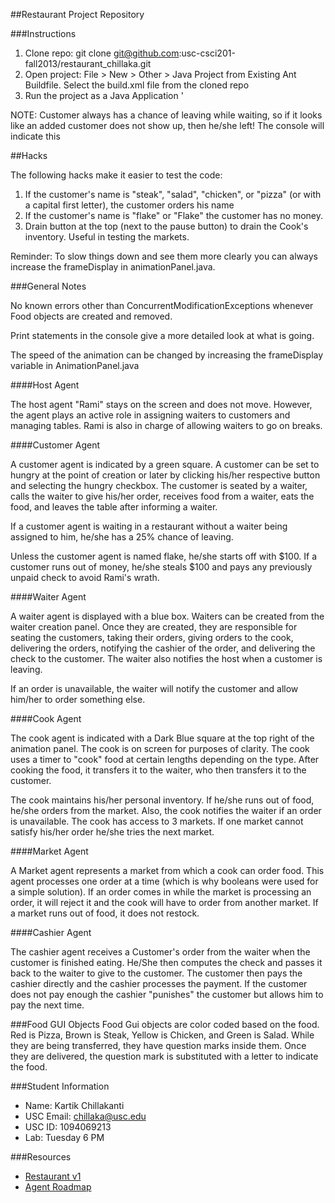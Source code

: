 ##Restaurant Project Repository

###Instructions

1. Clone repo: git clone git@github.com:usc-csci201-fall2013/restaurant_chillaka.git
2. Open project: File > New > Other > Java Project from Existing Ant Buildfile. Select the build.xml file from the cloned repo
3. Run the project as a Java Application '


NOTE: Customer always has a chance of leaving while waiting, so if it looks like an added customer does not show up, then he/she left! The console will indicate this

##Hacks

The following hacks make it easier to test the code:

1. If the customer's name is "steak", "salad", "chicken", or "pizza" (or with a capital first letter), the customer orders his name
2. If the customer's name is "flake" or "Flake" the customer has no money.
3. Drain button at the top (next to the pause button) to drain the Cook's inventory. Useful in testing the markets. 

Reminder: To slow things down and see them more clearly you can always increase the frameDisplay in animationPanel.java. 

###General Notes

No known errors other than ConcurrentModificationExceptions whenever Food objects are created and removed. 

Print statements in the console give a more detailed look at what is going. 

The speed of the animation can be changed by increasing the frameDisplay variable in AnimationPanel.java

####Host Agent

The host agent "Rami" stays on the screen and does not move. However, the agent plays 
an active role in assigning waiters to customers and managing tables. Rami is also in charge of allowing waiters to go on breaks. 

####Customer Agent

A customer agent is indicated by a green square. A customer can be set to hungry at the point of creation or 
later by clicking his/her respective button and selecting the hungry checkbox. The customer is seated by a waiter,
calls the waiter to give his/her order, receives food from a waiter, eats the food, and leaves the table after informing
a waiter. 

If a customer agent is waiting in a restaurant without a waiter being assigned to him, he/she has a 25% chance of leaving.

Unless the customer agent is named flake, he/she starts off with $100. If a customer runs out of money, he/she steals $100 and pays any previously unpaid check to avoid Rami's wrath.

####Waiter Agent

A waiter agent is displayed with a blue box. Waiters can be created from the waiter creation panel. 
Once they are created, they are responsible for seating the customers, taking their orders, giving orders to the cook, delivering the orders, notifying the cashier of the order, and delivering the check to the customer.
The waiter also notifies the host when a customer is leaving. 

If an order is unavailable, the waiter will notify the customer and allow him/her to order something else.

####Cook Agent

The cook agent is indicated with a Dark Blue square at the top right of the animation panel.
The cook is on screen for purposes of clarity. The cook uses a timer to "cook" food at certain lengths depending
on the type. After cooking the food, it transfers it to the waiter, who then transfers it to the customer. 

The cook maintains his/her personal inventory. If he/she runs out of food, he/she orders from the market. Also, the cook
notifies the waiter if an order is unavailable. The cook has access to 3 markets. If one market cannot satisfy his/her order he/she tries the next market.

####Market Agent

A Market agent represents a market from which a cook can order food. This agent processes one order at a time (which is why booleans were used for a simple solution).
If an order comes in while the market is processing an order, it will reject it and the cook will have to order from another market. 
If a market runs out of food, it does not restock.

####Cashier Agent

The cashier agent receives a Customer's order from the waiter when the customer is finished eating. He/She then computes the check
and passes it back to the waiter to give to the customer. The customer then pays the cashier directly and the cashier processes the payment. 
If the customer does not pay enough the cashier "punishes" the customer but allows him to pay the next time. 

###Food GUI Objects
Food Gui objects are color coded based on the food. Red is Pizza, Brown is Steak, Yellow is Chicken, and Green is Salad. 
While they are being transferred, they have question marks inside them. Once they are delivered, the question mark
is substituted with a letter to indicate the food. 

###Student Information
  + Name: Kartik Chillakanti
  + USC Email: chillaka@usc.edu
  + USC ID: 1094069213
  + Lab: Tuesday 6 PM

###Resources
  + [Restaurant v1](http://www-scf.usc.edu/~csci201/readings/restaurant-v1.html)
  + [Agent Roadmap](http://www-scf.usc.edu/~csci201/readings/agent-roadmap.html)
